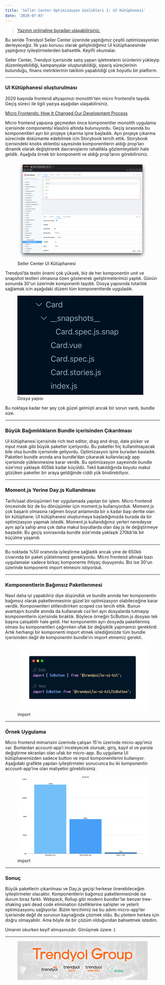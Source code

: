 ```yaml
---
title: 'Seller Center Optimizasyon Günlükleri 1: UI Kütüphanesi'
date: '2020-07-03'
---
```


> [Yazının orijinaline buradan ulaşabilirsiniz.](https://medium.com/trendyol-tech/seller-center-optimizasyon-g%C3%BCnl%C3%BCkleri-1-ui-k%C3%BCt%C3%BCphanesi-8fc38fdc86c8)

Bu seride Trendyol Seller Center üzerinde yaptığımız çeşitli optimizasyonları derleyeceğiz. İlk yazı konusu olarak geliştirdiğimiz UI kütüphanesinde yaptığımız iyileştirmelerden bahsettik. Keyifli okumalar.

Seller Center, Trendyol içerisinde satış yapan işletmelerin ürünlerini yükleyip düzenleyebildiği, kampanyalar oluşturabildiği, sipariş süreçlerinin bulunduğu, finans metriklerinin takibini yapabildiği çok boyutlu bir platform.

---

### UI Kütüphanesi oluşturulması

2020 başında frontend altyapımızı monolith’ten micro frontend’e taşıdık. Geçiş süreci ile ilgili yazıya aşağıdan ulaşabilirsiniz.

[Micro Frontends: How It Changed Our Development Process](https://medium.com/trendyol-tech/micro-frontends-how-it-changed-our-development-process-a5cf667356da)

Micro frontend yapısına geçmeden önce komponentler monolith uygulama içerisinde components/ klasörü altında bulunuyordu. Geçiş sırasında bu komponentleri ayrı bir projeye çıkarma işine başladık. Ayrı projeye çıkarma sürecinde dokümante edebilmek icin Storybook tercih ettik. Storybook içerisindeki knobs eklentisi sayesinde komponentlerin aldığı prop’ları dinamik olarak değiştirerek davranışlarını rahatlıkla gözlemleyebilir hale geldik. Aşağıda örnek bir komponenti ve aldığı prop’larını görebilirsiniz.

<figure>
  <img loading="lazy" src="./img/seller-center-optimizasyon-gunlukleri/storybook.png" alt="">
  <figcaption>Seller Center UI Kütüphanesi</figcaption>
</figure>

Trendyol’da testin önemi çok yüksek, biz de her komponentin unit ve snapshot testleri olmasına özen göstererek geliştirmelerimizi yaptık. Günün sonunda 30'un üzerinde komponenti taşıdık. Dosya yapısında tutarlılık sağlamak icin aşağıdaki düzeni tüm komponentlerde uyguladık.

<figure>
  <img loading="lazy" src="./img/seller-center-optimizasyon-gunlukleri/folder-structure.png" alt="">
  <figcaption>Dosya yapısı</figcaption>
</figure>

Bu noktaya kadar her şey çok güzel gelmişti ancak bir sorun vardı, bundle size.

---

### Büyük Bağımlılıkların Bundle içerisinden Çıkarılması

UI kütüphanesi içerisinde rich text editor, drag and drop, date picker ve input mask gibi büyük paketler içeriyordu. Bu paketler hiç kullanılmayacak bile olsa bundle içerisinde geliyordu. Optimizasyon işine buradan basladık. Paketleri bundle anında ana bundle’dan çıkararak kullanılacağı app içerisinde yüklenmesine karar verdik. Bu optimizasyon sayesinde bundle size’ımız yaklaşık 405kb kadar küçüldü. Tekil bakıldığında boyutu makul gözüken paketler bir araya geldiğinde ciddi yük bindirebiliyor.

---

### Moment.js Yerine Day.js Kullanılması

Tarih/saat dönüşümleri her uygulamada yapılan bir işlem. Micro frontend öncesinde biz de bu dönüşümler için moment.js kullanıyorduk. Moment.js çok başarılı olmasına rağmen boyut anlamında bir o kadar başı dertte olan bir kütüphane. UI kütüphanesi oluşturmaya başladığımızda burada da bir optimizasyon yapmak istedik. Moment.js kullandığımız yerleri neredeyse aynı api’a sahip ama çok daha makul boyutlarda olan day.js ile değiştirmeye başladık. Bu geçiş sonrasında bundle size’ımda yaklaşık 270kb’lık bir küçülme yaşandı.

---

Bu noktada %50 oranında iyileştirme sağladık ancak yine de 650kb civarında bir paket yükletmemiz gerekiyordu. Micro frontend altınaki bazı uygulamalar sadece birkaç komponente ihtiyaç duyuyordu. Biz ise 30'un üzerinde komponenti import etmesini istiyorduk.

---

### Komponentlerin Bağımsız Paketlenmesi

Nasıl daha iyi yapabiliriz diye düşündük ve bundle anında her komponentin bağımsız olarak paketlenmesinin güzel bir optimizasyon olabileceğine karar verdik. Komponentleri stillendirirken scoped css tercih ettik. Bunun avantajını bundle anında da kullanarak css’leri ayrı dosyalarda tutmayıp komponentlerin içerisinde bıraktık. Böylece örneğin ScButton.js dosyası tek başına çalışabilir hale geldi. Her komponentin ayrı dosyada paketlenmiş olması bu komponentleri çağırırken ufak bir değişiklik yapmamızı gerektirdi. Artık herhangi bir komponenti import etmek istediğimizde tüm bundle içerisinden değil de komponentin bundle’ını import etmemiz gerekti.

<figure>
  <img loading="lazy" src="./img/seller-center-optimizasyon-gunlukleri/import.png" alt="">
  <figcaption>import</figcaption>
</figure>

---

### Örnek Uygulama

Micro frontend mimarisini üzerinde çalışan 15'in üzerinde micro-app’imiz var. Bunlardan account-app’i inceleyecek olursak; giriş, kayıt ol ve parola değiştirme ekranları olan ufak bir micro-app. Bu uygulama UI kütüphanemizden sadece button ve input komponentlerini kullanıyor. Aşağıdaki grafikte yapılan iyileştirmeler sonucunca bu iki komponentin account-app’ine olan maliyetini görebilirsiniz.

<figure>
  <img loading="lazy" src="./img/seller-center-optimizasyon-gunlukleri/bundle-size.png" alt="">
  <figcaption>import</figcaption>
</figure>

---

### Sonuç

Büyük paketlerin çıkarılması ve Day.js geçişi herkese önerebileceğim iyileştirmeler olacaktır. Komponentlerin bağımsız paketlenmesinde ise durum biraz farklı. Webpack, Rollup gibi modern bundler’lar benzer tree-shaking yani dead code elimination özelliklerine sahipler ve yeterli optimizasyonu sağlıyorlar. Bizim tercihimiz ise bu adımı micro-app’ler içerisinde değil de sorunun kaynağında çözmek oldu. Bu yöntem herkes için doğru olmayabilir. Ama böyle de bir çözüm olduğundan bahsetmek istedim.

Umarım okurken keyif almışsınızdır. Görüşmek üzere :)

---

<figure>
  <img loading="lazy" src="./img/seller-center-optimizasyon-gunlukleri/trendyol.png" alt="">
</figure>
